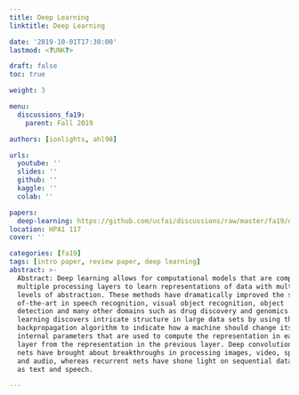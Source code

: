 ```yaml
---
title: Deep Learning
linktitle: Deep Learning

date: '2019-10-01T17:30:00'
lastmod: <?UNK?>

draft: false
toc: true

weight: 3

menu:
  discussions_fa19:
    parent: Fall 2019

authors: [ionlights, ahl98]

urls:
  youtube: ''
  slides: ''
  github: ''
  kaggle: ''
  colab: ''

papers:
  deep-learning: https://github.com/ucfai/discussions/raw/master/fa19/deep-learning.pdf
location: HPA1 117
cover: ''

categories: [fa19]
tags: [intro paper, review paper, deep learning]
abstract: >-
  Abstract: Deep learning allows for computational models that are composed of
  multiple processing layers to learn representations of data with multiple
  levels of abstraction. These methods have dramatically improved the state-
  of-the-art in speech recognition, visual object recognition, object
  detection and many other domains such as drug discovery and genomics. Deep
  learning discovers intricate structure in large data sets by using the
  backpropagation algorithm to indicate how a machine should change its
  internal parameters that are used to compute the representation in each
  layer from the representation in the previous layer. Deep convolutional
  nets have brought about breakthroughs in processing images, video, speech
  and audio, whereas recurrent nets have shone light on sequential data such
  as text and speech.

---
```


<!-- TODO Add Meeting Notes/Contents here -->
<!-- NOTE Refer the Documentation if you're unsure how to format/add to this. -->

